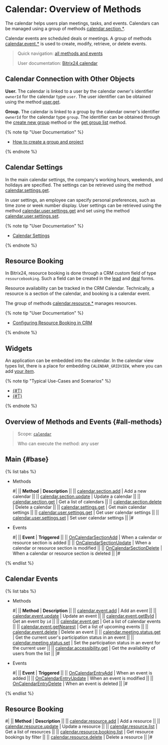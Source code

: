 # Calendar: Overview of Methods

The calendar helps users plan meetings, tasks, and events. Calendars can be managed using a group of methods [calendar.section.*](#base).

Calendar events are scheduled deals or meetings. A group of methods [calendar.event.*](./calendar-event/index.md) is used to create, modify, retrieve, or delete events.

> Quick navigation: [all methods and events](#all-methods) 
> 
> User documentation: [Bitrix24 calendar](https://helpdesk.bitrix24.com/section/47483/)

## Calendar Connection with Other Objects

**User.** The calendar is linked to a user by the calendar owner's identifier `ownerId` for the calendar type `user`. The user identifier can be obtained using the method [user.get](../user/user-get.md).

**Group.** The calendar is linked to a group by the calendar owner's identifier `ownerId` for the calendar type `group`. The identifier can be obtained through the [create new group](../sonet-group/sonet-group-create.md) method or the [get group list](../sonet-group/socialnetwork-api-workgroup-list.md) method.

{% note tip "User Documentation" %}

- [How to create a group and project](https://helpdesk.bitrix24.com/open/22796428/)

{% endnote %}

## Calendar Settings

In the main calendar settings, the company's working hours, weekends, and holidays are specified. The settings can be retrieved using the method [calendar.settings.get](./calendar-settings-get.md).

In user settings, an employee can specify personal preferences, such as time zone or week number display. User settings can be retrieved using the method [calendar.user.settings.get](./calendar-user-settings-get.md) and set using the method [calendar.user.settings.set](./calendar-user-settings-set.md).

{% note tip "User Documentation" %}

- [Calendar Settings](https://helpdesk.bitrix24.com/open/13981546/)

{% endnote %}

## Resource Booking

In Bitrix24, resource booking is done through a CRM custom field of type `resourcebooking`. Such a field can be created in the [lead](../crm/leads/userfield/index.md) and [deal](../crm/deals/user-defined-fields/index.md) forms.

Resource availability can be tracked in the CRM Calendar. Technically, a resource is a section of the calendar, and booking is a calendar event.

The group of methods [calendar.resource.*](./resource/index.md) manages resources.

{% note tip "User Documentation" %}

- [Configuring Resource Booking in CRM](https://helpdesk.bitrix24.com/open/15375256/)

{% endnote %}

## **Widgets**

An application can be embedded into the calendar. In the calendar view types list, there is a place for embedding `CALENDAR_GRIDVIEW`, where you can add [your item](../widgets/calendar.md).

{% note tip "Typical Use-Cases and Scenarios" %}

-  [{#T}](../widgets/index.md)
-  [{#T}](./calendar-grid-veiw.md)

{% endnote %}

## Overview of Methods and Events {#all-methods}

> Scope: [`calendar`](../scopes/permissions.md)
>
> Who can execute the method: any user

## Main {#base}

{% list tabs %}

- Methods

    #| 
    || **Method** | **Description** ||
    || [calendar.section.add](./calendar-section-add.md) | Add a new calendar ||
    || [calendar.section.update](./calendar-section-update.md) | Update a calendar ||
    || [calendar.section.get](./calendar-section-get.md) | Get a list of calendars ||
    || [calendar.section.delete](./calendar-section-delete.md) | Delete a calendar ||
    || [calendar.settings.get](./calendar-settings-get.md) | Get main calendar settings ||
    || [calendar.user.settings.get](./calendar-user-settings-get.md) | Get user calendar settings ||
    || [calendar.user.settings.set](./calendar-user-settings-set.md) | Set user calendar settings ||
    |#

- Events

    #| 
    || **Event** | **Triggered** ||
    || [OnCalendarSectionAdd](./events/on-calendar-section-add.md) | When a calendar or resource section is added ||
    || [OnCalendarSectionUpdate](./events/on-calendar-section-update.md) | When a calendar or resource section is modified ||
    || [OnCalendarSectionDelete](./events/on-calendar-section-delete.md) | When a calendar or resource section is deleted ||
    |#

{% endlist %}

## Calendar Events

{% list tabs %}

- Methods

    #| 
    || **Method** | **Description** ||
    || [calendar.event.add](./calendar-event/calendar-event-add.md) | Add an event ||
    || [calendar.event.update](./calendar-event/calendar-event-update.md) | Update an event ||
    || [calendar.event.getById](./calendar-event/calendar-event-get-by-id.md) | Get an event by `id` ||
    || [calendar.event.get](./calendar-event/calendar-event-get.md) | Get a list of calendar events ||
    || [calendar.event.getNearest](./calendar-event/calendar-event-get-nearest.md) | Get a list of upcoming events ||
    || [calendar.event.delete](./calendar-event/calendar-event-delete.md) | Delete an event ||
    || [calendar.meeting.status.get](./calendar-event/calendar-meeting-status-get.md) | Get the current user's participation status in an event ||
    || [calendar.meeting.status.set](./calendar-event/calendar-meeting-status-set.md) | Set the participation status in an event for the current user ||
    || [calendar.accessibility.get](./calendar-event/calendar-accessibility-get.md) | Get the availability of users from the list ||
    |#

- Events

    #| 
    || **Event** | **Triggered** ||
    || [OnCalendarEntryAdd](./events/on-calendar-entry-add.md) | When an event is added ||
    || [OnCalendarEntryUpdate](./events/on-calendar-entry-update.md) | When an event is modified ||
    || [OnCalendarEntryDelete](./events/on-calendar-entry-delete.md) | When an event is deleted ||
    |#

{% endlist %}

## Resource Booking

#| 
|| **Method** | **Description** ||
|| [calendar.resource.add](./resource/calendar-resource-add.md) | Add a resource ||
|| [calendar.resource.update](./resource/calendar-resource-update.md) | Update a resource ||
|| [calendar.resource.list](./resource/calendar-resource-list.md) | Get a list of resources ||
|| [calendar.resource.booking.list](./resource/calendar-resource-booking-list.md) | Get resource bookings by filter ||
|| [calendar.resource.delete](./resource/calendar-resource-delete.md) | Delete a resource ||
|#